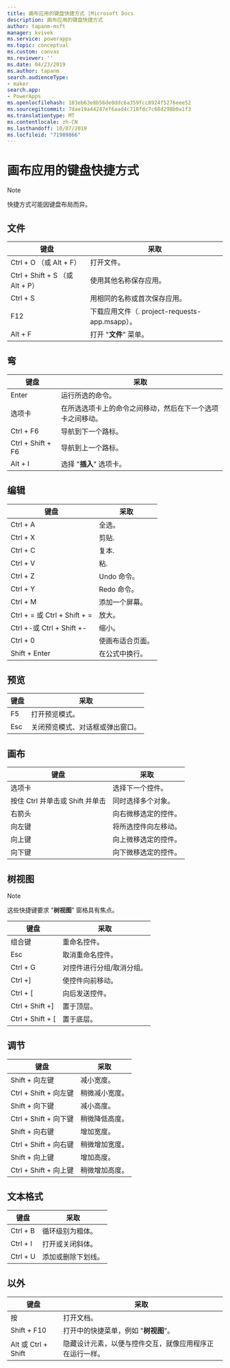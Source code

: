 ```yaml
---
title: 画布应用的键盘快捷方式 |Microsoft Docs
description: 画布应用的键盘快捷方式
author: tapanm-msft
manager: kvivek
ms.service: powerapps
ms.topic: conceptual
ms.custom: canvas
ms.reviewer: ''
ms.date: 04/23/2019
ms.author: tapanm
search.audienceType:
- maker
search.app:
- PowerApps
ms.openlocfilehash: 103eb63e8b56de0ddc6a359fcc8924f5276eee52
ms.sourcegitcommit: 7dae19a44247ef6aad4c718fdc7c68d298b0a1f3
ms.translationtype: MT
ms.contentlocale: zh-CN
ms.lasthandoff: 10/07/2019
ms.locfileid: "71989866"
---
```

# <a name="keyboard-shortcuts-for-canvas-apps"></a>画布应用的键盘快捷方式

> [!NOTE]
> 快捷方式可能因键盘布局而异。

## <a name="file"></a>文件

| 键盘 | 采取 |
|--|--|
| Ctrl + O （或 Alt + F） | 打开文件。 |
| Ctrl + Shift + S （或 Alt + P） | 使用其他名称保存应用。 |
| Ctrl + S | 用相同的名称或首次保存应用。 |
| F12 | 下载应用文件（. project-requests-app.msapp）。 |
| Alt + F | 打开 "**文件**" 菜单。 |

## <a name="ribbon"></a>弯

| 键盘 | 采取 |
|--|--|
| Enter | 运行所选的命令。 |
| 选项卡 | 在所选选项卡上的命令之间移动，然后在下一个选项卡之间移动。 |
| Ctrl + F6 | 导航到下一个路标。 |
| Ctrl + Shift + F6 | 导航到上一个路标。 |
| Alt + I | 选择 "**插入**" 选项卡。 |

## <a name="editing"></a>编辑

| 键盘 | 采取 |
|--|--|
| Ctrl + A | 全选。 |
| Ctrl + X | 剪贴. |
| Ctrl + C | 复本. |
| Ctrl + V | 粘. |
| Ctrl + Z | Undo 命令。 |
| Ctrl + Y | Redo 命令。 |
| Ctrl + M | 添加一个屏幕。 |
| Ctrl + = 或 Ctrl + Shift + = | 放大。 |
| Ctrl +-或 Ctrl + Shift +- | 缩小。 |
| Ctrl + 0 | 使画布适合页面。 |
| Shift + Enter | 在公式中换行。 |

## <a name="preview"></a>预览

| 键盘 | 采取 |
|--|--|
| F5 | 打开预览模式。 |
| Esc | 关闭预览模式、对话框或弹出窗口。|

## <a name="canvas"></a>画布

| 键盘 | 采取 |
|--|--|
| 选项卡 | 选择下一个控件。 |
| 按住 Ctrl 并单击或 Shift 并单击 | 同时选择多个对象。 |
| 右箭头 | 向右微移选定的控件。 |
| 向左键 | 将所选控件向左移动。 |
| 向上键 | 向上微移选定的控件。 |
| 向下键 | 向下微移选定的控件。 |

## <a name="tree-view"></a>树视图

> [!NOTE]
> 这些快捷键要求 "**树视图**" 窗格具有焦点。

| 键盘 | 采取 |
|--|--|
| 组合键 | 重命名控件。 |
| Esc | 取消重命名控件。 |
| Ctrl + G | 对控件进行分组/取消分组。 |
| Ctrl +] | 使控件向前移动。 |
| Ctrl + [ | 向后发送控件。 |
| Ctrl + Shift +] | 置于顶层。 |
| Ctrl + Shift + [ | 置于底层。 |

## <a name="resize"></a>调节

| 键盘 | 采取 |
|--|--|
| Shift + 向左键 | 减小宽度。 |
| Ctrl + Shift + 向左键 | 稍微减小宽度。 |
| Shift + 向下键 | 减小高度。 |
| Ctrl + Shift + 向下键 | 稍微降低高度。 |
| Shift + 向右键 | 增加宽度。 |
| Ctrl + Shift + 向右键 | 稍微增加宽度。 |
| Shift + 向上键 | 增加高度。 |
| Ctrl + Shift + 向上键 | 稍微增加高度。 |

## <a name="text-format"></a>文本格式

| 键盘 | 采取 |
|--|--|
| Ctrl + B  | 循环级别为粗体。 |
| Ctrl + I | 打开或关闭斜体。 |
| Ctrl + U | 添加或删除下划线。 |

## <a name="other"></a>以外

| 键盘 | 采取 |
|--|--|
| 按 | 打开文档。 |
| Shift + F10 | 打开中的快捷菜单，例如 "**树视图**"。 |
| Alt 或 Ctrl + Shift | 隐藏设计元素，以便与控件交互，就像应用程序正在运行一样。 |
